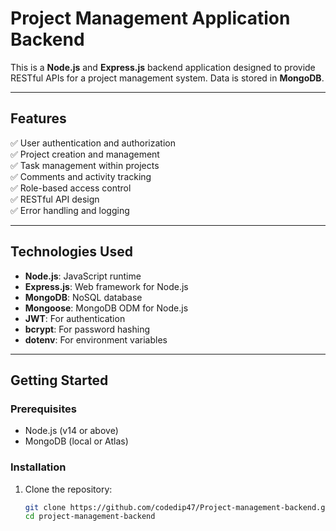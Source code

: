 # Project Management Application Backend

This is a **Node.js** and **Express.js** backend application designed to provide RESTful APIs for a project management system. Data is stored in **MongoDB**.

---

## Features

✅ User authentication and authorization  
✅ Project creation and management  
✅ Task management within projects  
✅ Comments and activity tracking  
✅ Role-based access control  
✅ RESTful API design  
✅ Error handling and logging  

---

## Technologies Used

- **Node.js**: JavaScript runtime
- **Express.js**: Web framework for Node.js
- **MongoDB**: NoSQL database
- **Mongoose**: MongoDB ODM for Node.js
- **JWT**: For authentication
- **bcrypt**: For password hashing
- **dotenv**: For environment variables

---

## Getting Started

### Prerequisites

- Node.js (v14 or above)
- MongoDB (local or Atlas)

### Installation

1. Clone the repository:
   ```bash
   git clone https://github.com/codedip47/Project-management-backend.git
   cd project-management-backend
